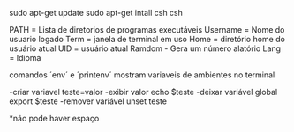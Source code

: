 sudo apt-get update
sudo apt-get intall csh
csh

PATH = Lista de diretorios de programas executáveis
Username = Nome do usuario logado
Term = janela de terminal em uso
Home = diretório home do usuário atual
UID = usuário atual
Ramdom - Gera um número alatório
Lang = Idioma

comandos ´env´ e ´printenv´ mostram variaveis de ambientes no terminal

-criar variavel
    teste=valor
-exibir valor
    echo $teste
-deixar variável global
    export $teste
-remover variável
    unset teste
    

*não pode haver espaço
